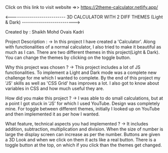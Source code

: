 Click on this link to visit website =>> https://2theme-calculator.netlify.app/

<--------------------------- 3D CALCULATOR WITH 2 DIFF THEMES (Light & Dark) -------------------------->

Created by : Shaikh Mohd Ovais Kadri

Project Description : -> In this project I have created a 'Calculator'. Along with functionalities of a normal calculator, I also tried to make it beautiful as much as I can. There are two different themes in this project(Light & Dark). You can change the themes by clicking on the toggle button.

Why this project was chosen ? -> This project includes a lot of JS functionalities. To implement a Light and Dark mode was a complete new challenge for me which I wanted to complete. By the end of this project my 'JS' skills as well as 'CSS Grid' has improves  a lot. I also got to know about variables in CSS and how much useful they are.

How did you make this project ? -> I was able to do small calculations, but at a point I got stuck in 'JS' for which I used YouTube. Design was completely mine. For toggle between different themes, initially I looked up on YouTube and then implemented it as per how I wanted.

What feature, technical aspects you had implemented ? -> It includes addition, subtraction, multiplication and division. When the size of number is large the display screen can increase as per the number. Buttons are given a 3D Look and when we click on them it acts like a real button. There is a toggle button at the top, on which if you click than the themes get changed.
